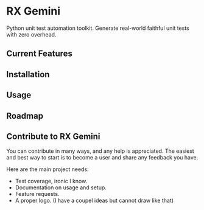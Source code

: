 # RX Gemini

Python unit test automation toolkit. Generate real-world faithful unit tests with zero overhead.

## Current Features

## Installation

## Usage

## Roadmap

## Contribute to RX Gemini

You can contribute in many ways, and any help is appreciated. The easiest and best way to start is to become a user and share any feedback you have.

Here are the main project needs:

- Test coverage, ironic I know.
- Documentation on usage and setup.
- Feature requests.
- A proper logo. (I have a coupel ideas but cannot draw like that)
